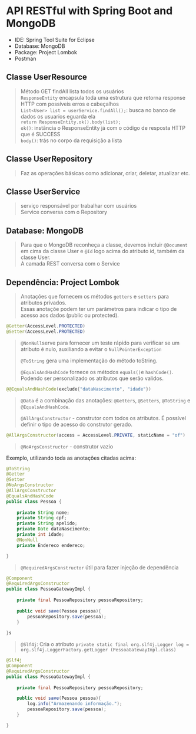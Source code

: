 # API RESTful with Spring Boot and MongoDB  

* IDE: Spring Tool Suite for Eclipse    
* Database: MongoDB    
* Package: Project Lombok  
* Postman   

<h2> Classe UserResource </h2>

> Método GET findAll lista todos os usuários   
> `ResponseEntity` encapsula toda uma estrutura que retorna response HTTP com possíveis erros e cabeçalhos  
> `List<User> list = userService.findAll();`: busca no banco de dados os usuarios  eguarda ela    
> `return ResponseEntity.ok().body(list);`  
> `ok()`: instância o ResponseEntity já com o código de resposta HTTP que é SUCCESS   
> `body()`: trás no corpo da requisição a lista 


<h2> Classe UserRepository </h2>

> Faz as operações básicas como adicionar, criar, deletar, atualizar etc.     



<h2> Classe UserService </h2>

> serviço responsável por trabalhar com usuários    
> Service conversa com o Repository

<h2> Database: MongoDB </h2>

> Para que o MongoDB reconheça a classe, devemos incluir `@Document` em cima da classe User e `@Id` logo acima do atributo id, também da classe User.  
> A camada REST conversa com o Service   

<h2>Dependência: Project Lombok</h2>

> Anotações que fornecem os métodos `getters` e `setters` para atributos privados.  
> Essas anotaçõe podem ter um parâmetros para indicar o tipo de acesso aos dados (public ou protected).   

```java
@Getter(AccessLevel.PROTECTED)
@Setter(AccessLevel.PROTECTED)
```
  
> `@NonNull`serve para fornecer um teste rápido para verificar se um atributo é nulo, auxiliando a evitar o `NullPointerException`  
>  
> `@ToString` gera uma implementação do método toString.  
>   
> `@EqualsAndHashCode` fornece os métodos `equals()`e `hashCode()`.  
> Podendo ser personalizado os atributos que serão validos.  

```java
@@EqualsAndHashCode(exclude{"dataNascimento", "idade"})
```

>  
> `@Data` é a combinação das anotações: `@Getters`, `@Setters`, `@ToString` e `@EqualsAndHashCode`.   
>   
> `@AllArgsConstructor` - construtor com todos os atributos. É possível definir o tipo de acesso do construtor gerado.    

```java
@AllArgsConstructor(access = AccessLevel.PRIVATE, staticName = "of")
```

>  
> `@NoArgsConstructor` - construtor vazio   

Exemplo, utilizando toda as anotações citadas acima:  


```java
@ToString
@Getter
@Setter
@NoArgsConstructor
@AllArgsConstructor
@EqualsAndHashCode
public class Pessoa {
    
    private String nome;
    private String cpf;
    private String apelido;
    private Date dataNascimento;
    private int idade;
    @NonNull
    private Endereco endereco;

}
```

> `@RequiredArgsConstructor` útil para fazer injeção de dependência
     
```java
@Component
@RequiredArgsConstructor
public class PessoaGatewayImpl {
    
    private final PessoaRepository pessoaRepository;
    
    public void save(Pessoa pessoa){
        pessoaRepository.save(pessoa);
    }
    
}s
```

> `@Slf4j`: Cria o atributo `private static final org.slf4j.Logger log = org.slf4j.LoggerFactory.getLogger (PessoaGatewayImpl.class)`  


```java
@Slf4j
@Component
@RequiredArgsConstructor
public class PessoaGatewayImpl {
    
    private final PessoaRepository pessoaRepository;

    public void save(Pessoa pessoa){
        log.info("Armazenando informação.");
        pessoaRepository.save(pessoa);
    }

}
```